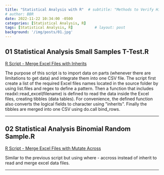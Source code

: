 ```yaml
---
title: "Statistical Analysis with R"  # subtitle: "Methods to Verify Hipothesis about samples vs populationsDescription of R Scripts for data processing."
# author: BBR
date: 2022-11-22 10:34:00 -0500
categories: [Statistical Analysis, R]
tags: [Statistical Analysis, R]          # layout: post
background: '/img/posts/01.jpg'
---
```


## 01 Statistical Analysis Small Samples T-Test.R

[R Script - Merge Excel Files with Inherits](https://github.com/albarey33/Data_Analysis_R/blob/main/01%20Merging%20Excel%20files%20with%20equal%20structure%20with%20inherit.R)

<!--- #### Brief Description: --->

The purpose of this script is to import data on parts (whenever there are limitations to get data) and integrate them into one CSV file. The script first create a list of the required Excel files names located in the source folder by using list.files and regex to define a pattern. Then a function that includes readxl::read_excel(filename) is defined to read the data inside the Excel files, creating tibbles (data tables). For convenience, the defined function also converts the logical fields to character using "inherits". Finally the tibbles are merged into one CSV using do.call bind_rows.


___

## 02 Statistical Analysis Binomial Random Sample.R

[R Script - Merge Excel Files with Mutate Across](https://github.com/albarey33/Data_Analysis_R/blob/main/02%20Merging%20Excel%20files%20with%20equal%20structure%20with%20mutate%20across.R)

Similar to the previous script but using where - accross instead of inherit to read and merge excel data files.


___